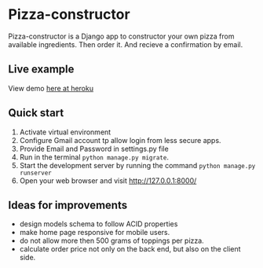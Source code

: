 # Pizza-constructor

Pizza-constructor is a Django app to constructor your own pizza from available ingredients. Then order it. And recieve a confirmation by email.

## Live example

View demo [here at heroku](https://https://pizza-constructor.herokuapp.com/)

## Quick start

1. Activate virtual environment
2. Configure Gmail account tp allow login from less secure apps.
3. Provide Email and Password in settings.py file
4. Run in the terminal `python manage.py migrate`.
5. Start the development server by running the command `python manage.py runserver`
6. Open your web browser and visit http://127.0.0.1:8000/

## Ideas for improvements

- design models schema to follow ACID properties
- make home page responsive for mobile users.
- do not allow more then 500 grams of toppings per pizza.
- calculate order price not only on the back end, but also on the client side.
